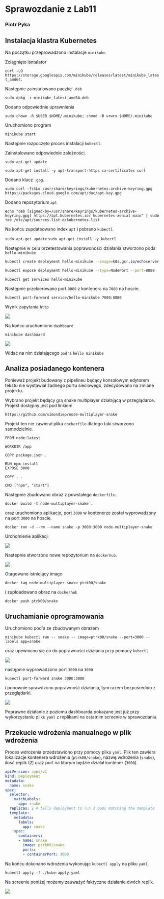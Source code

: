 # Sprawozdanie z Lab11
### Piotr Pyka


## Instalacja klastra Kubernetes

Na początku przeprowadzono instalacje `minikube`.

Zciągnięto isntalator

`curl -LO https://storage.googleapis.com/minikube/releases/latest/minikube_latest_amd64.`

Następnie zainstalowano paczkę `.deb`

`sudo dpkg -i minikube_latest_amd64.deb`

Dodano odpowiednie uprawnienia

`sudo chown -R $USER $HOME/.minikube; chmod -R u+wrx $HOME/.minikube`


Uruchomiono program 

`minikube start`

Następnie rozpoczęto proces instalacji `kubectl`.

Zainstalowano odpowiednie zależności.

`sudo apt-get update`

`sudo apt-get install -y apt-transport-https ca-certificates curl`

Dodano klucz `.gpg`.

`sudo curl -fsSLo /usr/share/keyrings/kubernetes-archive-keyring.gpg https://packages.cloud.google.com/apt/doc/apt-key.gpg`

Dodano repozytorium `apt`

`echo "deb [signed-by=/usr/share/keyrings/kubernetes-archive-keyring.gpg] https://apt.kubernetes.io/ kubernetes-xenial main" | sudo tee /etc/apt/sources.list.d/kubernetes.list`

Na końcu zupdateowano index `apt` i pobrano `kubectl`.

`sudo apt-get update`
`sudo apt-get install -y kubectl`

Następnie w celu przetestowania poprawoności działania stworzono poda `hello-minikube`

``` sh
kubectl create deployment hello-minikube --image=k8s.gcr.io/echoserver:1.4

kubectl expose deployment hello-minikube --type=NodePort --port=8080
```

`kubectl get services hello-minikube`

Następnie przekierowano port `8080` z kontenera na `7080` na hoscie.

`kubectl port-forward service/hello-minikube 7080:8080`

Wynik zapytania `http` 

![](./minikube-ex.png)

Na końcu uruchomiono `dashboard`

`minikube dashboard`

![](./kube_daszbord.png)

Widać na nim działającego `pod'a` `hello minikube`

## Analiza posiadanego kontenera

Ponieważ projekt budowany z pipelineu będący konsolowym edytorem tekstu nie wystawiał żadnego
portu sieciowego, zdecydowano na zmiane projektu.

Wybrano projekt będący grą snake multiplayer działającą w przeglądarce. Projekt dostępny jest pod linkiem

`https://github.com/simondiep/node-multiplayer-snake`

Projekt ten nie zawierał pliku `dockerfile` dlatego taki stworzono samodzielnie.

```docker
FROM node:latest

WORKDIR /app

COPY package.json .

RUN npm install
EXPOSE 3000

COPY . .

CMD ["npm", "start"]
```

Następnie zbudowano obraz z powstałego `dockerfile`.

`docker build -t node-multiplayer-snake .`

oraz uruchomiono aplikacje, port `3000` w kontenerze został wyprowadzony na port `3000` na hoscie.

`docker run -d --rm --name snake -p 3000:3000 node-multiplayer-snake`

Urchomienie aplikacji

![](./snake_container.png)


Nastepnie stworzono nowe repozytorium na `dockerhub`.

![](./snake_dockerhub.png)

Otagowano istniejący image

`docker tag node-multiplayer-snake ptrk00/snake`

i zuploadowano obraz na `dockerhub`

`docker push ptrk00/snake`

## Uruchamianie oprogramowania

Uruchomiono pod'a ze zbudowanym obrazem

`minikube kubectl run -- snake -- image=ptrk00/snake --port=3000 --labels app=snake`

oraz upewniono się co do poprawności działania przy pomocy `kubectl`

![](./snake_works_terminal.png)

następnie wyprowadzono port `3000` na `3000`

`kubectl port-forward snake 3000:3000`

i ponownie sprawdzono poprawność działania, tym razem bezpośrednio z przeglądarki.

![](./snake_works_browser.png)

Poprawne działanie z poziomu dashboarda pokazane jest już przy wykorzystaniu pliku `yaml` z replikami na ostatnim screenie w sprawozdaniu.

## Przekucie wdrożenia manualnego w plik wdrożenia 

Proces wdrożenia przedstawiono przy pomocy pliku `yaml`. Plik ten zawiera lokalizacje kontenera wdrożenia (`ptrk00/snake`), nazwę wdrożenia (`snake`), ilość replik (2) oraz port na którym będzie działał kontener (`3000`). 

``` yaml
apiVersion: apps/v1
kind: Deployment
metadata:
  name: snake
spec:
  selector:
    matchLabels:
      app: snake
  replicas: 2 # tells deployment to run 2 pods matching the template
  template:
    metadata:
      labels:
        app: snake
    spec:
      containers:
      - name: snake
        image: ptrk00/snake
        ports:
        - containerPort: 3000

```

Na końcu dokonano wdrożenia wykonując `kubectl apply` na pliku `yaml`.

`kubectl apply -f ./kube-apply.yaml`

Na screenie poniżej możemy zauważyć faktyczne działanie dwóch replik.

![](./snake_kube_apply.png)

